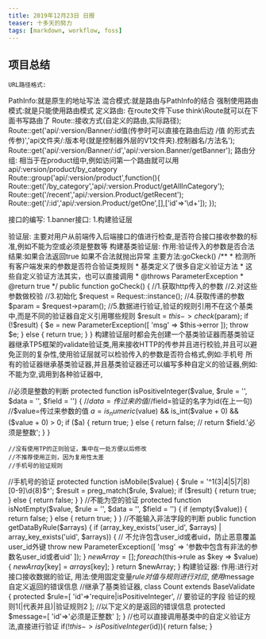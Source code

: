 ```yaml
---
title: 2019年12月23日 日报 
teaser: 十多天的努力
tags: [markdown, workflow, foss]
---
```

## 项目总结
	URL路径格式:
PathInfo:就是原生的地址写法
混合模式:就是路由与PathInfo的结合
强制使用路由模式:就是只能使用路由模式
定义路由:
在route文件下use think\Route就可以在下面书写路由了
Route::接收方式(自定义的路由,实际路径);
Route::get('api/:version/Banner/:id值(传参时可以直接在路由后边 /值 的形式去传参)','api文件夹/:版本号(就是控制器外层的V1文件夹).控制器名/方法名');
Route::get('api/:version/Banner/:id','api/:version.Banner/getBanner');
路由分组:
相当于在product组中,例如访问第一个路由就可以用 api/:version/product/by_category
Route::group('api/:version/product',function(){
    Route::get('/by_category','api/:version.Product/getAllInCategory');
    Route::get('/recent','api/:version.Product/getRecent');
    Route::get('/:id','api/:version.Product/getOne',[],['id'=>'\d+']);
});

接口的编写:
1.banner接口:
1.构建验证层

验证层:
主要对用户从前端传入后端接口的值进行检查,是否符合接口接收参数的标准,例如不能为空或必须是整数等
构建基类验证层:
作用:验证传入的参数是否合法      
结果:如果合法返回true  如果不合法就抛出异常
主要方法:goCkeck()
    /**
     * 检测所有客户端发来的参数是否符合验证类规则
     * 基类定义了很多自定义验证方法
     * 这些自定义验证方法其实，也可以直接调用
     * @throws ParameterException
     * @return true
     */
    public function goCheck()
    {
        //1.获取http传入的参数
        //2.对这些参数做校验
//3.初始化
$request = Request::instance();
//4.获取传递的参数
        $param = $request->param();
//5.数据进行验证,验证的规则引用不在这个基类中,而是不同的验证器自定义引用哪些规则
        $result = $this->check($param);
        if (!$result) {
            $e = new ParameterException([
                'msg' => $this->error
            ]);
            throw $e;
        } else {
            return true;
        }
    }
构建验证层时都会先创建一个基类验证器而基类验证器继承TP5框架的validate验证类,用来接收HTTP的传参并且进行校验,并且可以避免正则的复杂性,使用验证层就可以检验传入的参数是否符合格式,例如:手机号
所有的验证器继承基类验证器,并且基类验证器还可以编写多种自定义的验证器,例如:不能为空,调用到各种验证器中,

//必须是整数的判断
    protected function isPositiveInteger($value, $rule = '', $data = '', $field = '')
    {
        //$data=传过来的值
        //$field=验证的名字为id(在上一句)
        //$value=传过来参数的值
        $a = is_numeric($value) && is_int($value + 0) && ($value + 0) > 0;
        if ($a) {
            return true;
        } else {
            return false;
//            return $field.'必须是整数';
        }
    }

    //没有使用TP的正则验证，集中在一处方便以后修改
    //不推荐使用正则，因为复用性太差
    //手机号的验证规则
//手机号的验证
    protected function isMobile($value)
    {
        $rule = '^1(3|4|5|7|8)[0-9]\d{8}$^';
        $result = preg_match($rule, $value);
        if ($result) {
            return true;
        } else {
            return false;
        }
    }
//不能为空的验证
    protected function isNotEmpty($value, $rule = '', $data = '', $field = '')
    {
        if (empty($value)) {
            return false;
        } else {
            return true;
        }
    }
//不能输入非法字段的判断
    public function getDataByRule($arrays)
    {
        if (array_key_exists('user_id', $arrays) | array_key_exists('uid', $arrays)) {
            // 不允许包含user_id或者uid，防止恶意覆盖user_id外键
            throw new ParameterException([
                'msg' => '参数中包含有非法的参数名user_id或者uid'
            ]);
        }
        $newArray = [];
        foreach ($this->rule as $key => $value) {
            $newArray[$key] = $arrays[$key];
        }
        return $newArray;
    }
构建验证器:
作用:进行对接口接收数据的验证,
用法:使用固定变量$rule对值与规则进行对应, 使用$message自定义返回的错误信息
//继承了基类验证器,
class Count extends BaseValidate
{
protected $rule=[
  'id'=>'require|isPositiveInteger',
//	 要验证的字段    验证的规则1(|代表并且)|验证规则2
];
//以下定义的是返回的错误信息
protected $message=[
    'id'=>'必须是正整数'
];
}
//也可以直接调用基类中的自定义验证方法,直接进行验证
if(!$this->isPositiveInteger($id)){
    return false;
}










